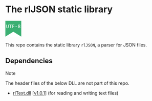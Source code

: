 # The rlJSON static library
<img src="/res/badges/utf8.svg" title="The code in this repo uses UTF-8 strings" width="50px"/>

This repo contains the static library `rlJSON`, a parser for JSON files.


## Dependencies

> [!NOTE]
> The header files of the below DLL are not part of this repo.

* [rlText.dll](https://rle.sh/git/rlText) [\[v1.0.1\]](https://rle.sh/git/rlText/releases/tag/v1.0.1)
(for reading and writing text files)
